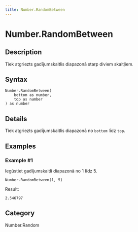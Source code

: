 ```yaml
---
title: Number.RandomBetween
---
```


# Number.RandomBetween


## Description

Tiek atgriezts gadījumskaitlis diapazonā starp diviem skaitļiem.


## Syntax

```powerquery
Number.RandomBetween(
    bottom as number,
    top as number
) as number
```


## Details

Tiek atgriezts gadījumskaitlis diapazonā no <code>bottom</code> līdz <code>top</code>.


## Examples

### Example #1 
Iegūstiet gadījumskaitli diapazonā no 1 līdz 5.
```powerquery
Number.RandomBetween(1, 5)
```

Result: 
```powerquery
2.546797
```




## Category
Number.Random
